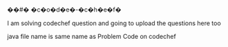 ��#� �c�o�d�e�-�c�h�e�f�

I am solving codechef question and going to upload the questions here too

java file name is same name as Problem Code on codechef
